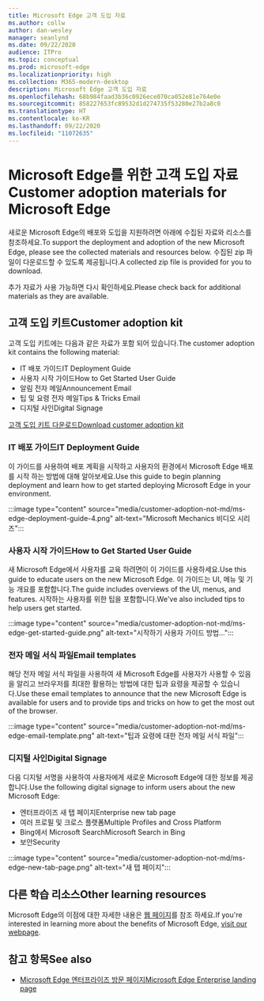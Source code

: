 ```yaml
---
title: Microsoft Edge 고객 도입 자료
ms.author: collw
author: dan-wesley
manager: seanlynd
ms.date: 09/22/2020
audience: ITPro
ms.topic: conceptual
ms.prod: microsoft-edge
ms.localizationpriority: high
ms.collection: M365-modern-desktop
description: Microsoft Edge 고객 도입 자료
ms.openlocfilehash: 68b984faad3b36c0926ece070ca052e81e764e0e
ms.sourcegitcommit: 858227653fc89532d1d274735f53280e27b2a8c0
ms.translationtype: HT
ms.contentlocale: ko-KR
ms.lasthandoff: 09/22/2020
ms.locfileid: "11072635"
---
```

# <span data-ttu-id="67c5b-103">Microsoft Edge를 위한 고객 도입 자료</span><span class="sxs-lookup"><span data-stu-id="67c5b-103">Customer adoption materials for Microsoft Edge</span></span>

<span data-ttu-id="67c5b-104">새로운 Microsoft Edge의 배포와 도입을 지원하려면 아래에 수집된 자료와 리소스를 참조하세요.</span><span class="sxs-lookup"><span data-stu-id="67c5b-104">To support the deployment and adoption of the new Microsoft Edge, please see the collected materials and resources below.</span></span> <span data-ttu-id="67c5b-105">수집된 zip 파일이 다운로드할 수 있도록 제공됩니다.</span><span class="sxs-lookup"><span data-stu-id="67c5b-105">A collected zip file is provided for you to download.</span></span>

<span data-ttu-id="67c5b-106">추가 자료가 사용 가능하면 다시 확인하세요.</span><span class="sxs-lookup"><span data-stu-id="67c5b-106">Please check back for additional materials as they are available.</span></span>

## <span data-ttu-id="67c5b-107">고객 도입 키트</span><span class="sxs-lookup"><span data-stu-id="67c5b-107">Customer adoption kit</span></span>

<span data-ttu-id="67c5b-108">고객 도입 키트에는 다음과 같은 자료가 포함 되어 있습니다.</span><span class="sxs-lookup"><span data-stu-id="67c5b-108">The customer adoption kit contains the following material:</span></span>

- <span data-ttu-id="67c5b-109">IT 배포 가이드</span><span class="sxs-lookup"><span data-stu-id="67c5b-109">IT Deployment Guide</span></span>
- <span data-ttu-id="67c5b-110">사용자 시작 가이드</span><span class="sxs-lookup"><span data-stu-id="67c5b-110">How to Get Started User Guide</span></span>
- <span data-ttu-id="67c5b-111">알림 전자 메일</span><span class="sxs-lookup"><span data-stu-id="67c5b-111">Announcement Email</span></span>
- <span data-ttu-id="67c5b-112">팁 및 요령 전자 메일</span><span class="sxs-lookup"><span data-stu-id="67c5b-112">Tips & Tricks Email</span></span>
- <span data-ttu-id="67c5b-113">디지털 사인</span><span class="sxs-lookup"><span data-stu-id="67c5b-113">Digital Signage</span></span>

[<span data-ttu-id="67c5b-114">고객 도입 키트 다운로드</span><span class="sxs-lookup"><span data-stu-id="67c5b-114">Download customer adoption kit</span></span>](https://www.microsoft.com/download/details.aspx?id=102119)

### <span data-ttu-id="67c5b-115">IT 배포 가이드</span><span class="sxs-lookup"><span data-stu-id="67c5b-115">IT Deployment Guide</span></span>

<span data-ttu-id="67c5b-116">이 가이드를 사용하여 배포 계획을 시작하고 사용자의 환경에서 Microsoft Edge 배포를 시작 하는 방법에 대해 알아보세요.</span><span class="sxs-lookup"><span data-stu-id="67c5b-116">Use this guide to begin planning deployment and learn how to get started deploying Microsoft Edge in your environment.</span></span>

:::image type="content" source="media/customer-adoption-not-md/ms-edge-deployment-guide-4.png" alt-text="Microsoft Mechanics 비디오 시리즈":::

### <span data-ttu-id="67c5b-118">사용자 시작 가이드</span><span class="sxs-lookup"><span data-stu-id="67c5b-118">How to Get Started User Guide</span></span>

<span data-ttu-id="67c5b-119">새 Microsoft Edge에서 사용자를 교육 하려면이 이 가이드를 사용하세요.</span><span class="sxs-lookup"><span data-stu-id="67c5b-119">Use this guide to educate users on the new Microsoft Edge.</span></span> <span data-ttu-id="67c5b-120">이 가이드는 UI, 메뉴 및 기능 개요를 포함합니다.</span><span class="sxs-lookup"><span data-stu-id="67c5b-120">The guide includes overviews of the UI, menus, and features.</span></span> <span data-ttu-id="67c5b-121">시작하는 사용자를 위한 팁을 포함합니다.</span><span class="sxs-lookup"><span data-stu-id="67c5b-121">We've also included tips to help users get started.</span></span>

:::image type="content" source="media/customer-adoption-not-md/ms-edge-get-started-guide.png" alt-text="시작하기 사용자 가이드 방법...":::

### <span data-ttu-id="67c5b-123">전자 메일 서식 파일</span><span class="sxs-lookup"><span data-stu-id="67c5b-123">Email templates</span></span>

<span data-ttu-id="67c5b-124">해당 전자 메일 서식 파일을 사용하여 새 Microsoft Edge를 사용자가 사용할 수 있음을 알리고 브라우저를 최대한 활용하는 방법에 대한 팁과 요령을 제공할 수 있습니다.</span><span class="sxs-lookup"><span data-stu-id="67c5b-124">Use these email templates to announce that the new Microsoft Edge is available for users and to provide tips and tricks on how to get the most out of the browser.</span></span>

:::image type="content" source="media/customer-adoption-not-md/ms-edge-email-template.png" alt-text="팁과 요령에 대한 전자 메일 서식 파일":::

### <span data-ttu-id="67c5b-126">디지털 사인</span><span class="sxs-lookup"><span data-stu-id="67c5b-126">Digital Signage</span></span>

<span data-ttu-id="67c5b-127">다음 디지털 서명을 사용하여 사용자에게 새로운 Microsoft Edge에 대한 정보를 제공합니다.</span><span class="sxs-lookup"><span data-stu-id="67c5b-127">Use the following digital signage to inform users about the new Microsoft Edge:</span></span>

- <span data-ttu-id="67c5b-128">엔터프라이즈 새 탭 페이지</span><span class="sxs-lookup"><span data-stu-id="67c5b-128">Enterprise new tab page</span></span>
- <span data-ttu-id="67c5b-129">여러 프로필 및 크로스 플랫폼</span><span class="sxs-lookup"><span data-stu-id="67c5b-129">Multiple Profiles and Cross Platform</span></span>
- <span data-ttu-id="67c5b-130">Bing에서 Microsoft Search</span><span class="sxs-lookup"><span data-stu-id="67c5b-130">Microsoft Search in Bing</span></span>
- <span data-ttu-id="67c5b-131">보안</span><span class="sxs-lookup"><span data-stu-id="67c5b-131">Security</span></span>

:::image type="content" source="media/customer-adoption-not-md/ms-edge-new-tab-page.png" alt-text="새 탭 페이지":::

## <span data-ttu-id="67c5b-133">다른 학습 리소스</span><span class="sxs-lookup"><span data-stu-id="67c5b-133">Other learning resources</span></span>

<span data-ttu-id="67c5b-134">Microsoft Edge의 이점에 대한 자세한 내용은 [웹 페이지](https://www.microsoft.com/edge/business)를 참조 하세요.</span><span class="sxs-lookup"><span data-stu-id="67c5b-134">If you're interested in learning more about the benefits of Microsoft Edge, [visit our webpage](https://www.microsoft.com/edge/business).</span></span>

## <span data-ttu-id="67c5b-135">참고 항목</span><span class="sxs-lookup"><span data-stu-id="67c5b-135">See also</span></span>

- [<span data-ttu-id="67c5b-136">Microsoft Edge 엔터프라이즈 방문 페이지</span><span class="sxs-lookup"><span data-stu-id="67c5b-136">Microsoft Edge Enterprise landing page</span></span>](https://aka.ms/EdgeEnterprise)
